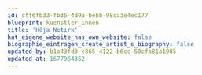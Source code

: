 ```yaml
---
id: cff6fb33-fb35-4d9a-bebb-98ca3e4ec177
blueprint: kuenstler_innen
title: 'Hêja Netirk'
hat_eigene_website_has_own_website: false
biographie_eintragen_create_artist_s_biography: false
updated_by: b1a43fd3-c865-4122-b6cc-50cfa81a1985
updated_at: 1677964352
---
```

